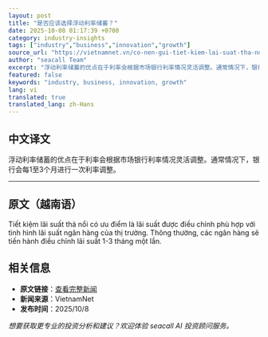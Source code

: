 ```yaml
---
layout: post
title: "是否应该选择浮动利率储蓄？"
date: 2025-10-08 01:17:39 +0700
category: industry-insights
tags: ["industry","business","innovation","growth"]
source_url: "https://vietnamnet.vn/co-nen-gui-tiet-kiem-lai-suat-tha-noi-2448327.html"
author: "seacall Team"
excerpt: "浮动利率储蓄的优点在于利率会根据市场银行利率情况灵活调整。通常情况下，银行会每1至3个月进行一次利率调整。..."
featured: false
keywords: "industry, business, innovation, growth"
lang: vi
translated: true
translated_lang: zh-Hans
---
```


## 中文译文

浮动利率储蓄的优点在于利率会根据市场银行利率情况灵活调整。通常情况下，银行会每1至3个月进行一次利率调整。

---

## 原文（越南语）

Tiết kiệm lãi suất thả nổi có ưu điểm là lãi suất được điều chỉnh phù hợp với tình hình lãi suất ngân hàng của thị trường. Thông thường, các ngân hàng sẽ tiến hành điều chỉnh lãi suất 1-3 tháng một lần.

## 相关信息

- **原文链接**：[查看完整新闻](https://vietnamnet.vn/co-nen-gui-tiet-kiem-lai-suat-tha-noi-2448327.html)
- **新闻来源**：VietnamNet
- **发布时间**：2025/10/8

*想要获取更专业的投资分析和建议？欢迎体验 seacall AI 投资顾问服务。*